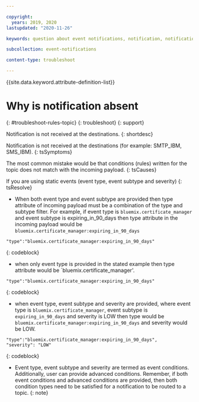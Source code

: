 ```yaml
---

copyright:
  years: 2019, 2020
lastupdated: "2020-11-26"

keywords: question about event notifications, notification, notifications

subcollection: event-notifications

content-type: troubleshoot

---
```



{{site.data.keyword.attribute-definition-list}}


# Why is notification absent 
{: #troubleshoot-rules-topic}
{: troubleshoot}
{: support}

Notification is not received at the destinations.
{: shortdesc}

Notification is not received at the destinations (for example: SMTP_IBM, SMS_IBM).
{: tsSymptoms}

The most common mistake would be that conditions (rules) written for the topic does not match with the incoming payload.
{: tsCauses}

If you are using static events (event type, event subtype and severity)
{: tsResolve}
- When both event type and event subtype are provided then type attribute of incoming payload must be a combination of the type and subtype filter. For example, if event type is `bluemix.certificate_manager` and event subtype is expiring_in_90_days then type attribute in the incoming payload would be `bluemix.certificate_manager:expiring_in_90_days`

```
"type":"bluemix.certificate_manager:expiring_in_90_days"
```
{: codeblock}

- when only event type is provided in the stated example then type attribute would be `bluemix.certificate_manager'.

```
"type":"bluemix.certificate_manager:expiring_in_90_days"
```
{: codeblock}

- when event type, event subtype and severity are provided, where event type is `bluemix.certificate_manager`, event subtype is `expiring_in_90_days` and severity is LOW then type would be
`bluemix.certificate_manager:expiring_in_90_days` and severity would be LOW.

```
"type":"bluemix.certificate_manager:expiring_in_90_days",
"severity": "LOW"
```
{: codeblock}

- Event type, event subtype and severity are termed as event conditions. Additionally, user can provide advanced conditions.
Remember, if both event conditions and advanced conditions are provided, then both condition types need to be satisfied for a notification to be routed to a topic.
{: note}






